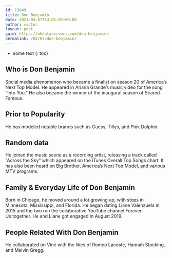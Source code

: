 ```yaml
---
id: 13849
title: Don Benjamin
date: 2021-04-07T14:01:02+00:00
author: victor
layout: post
guid: https://ukdataservers.com/don-benjamin/
permalink: /04/07/don-benjamin/
---
```


* some text
{: toc}


## Who is Don Benjamin



Social media phenomenon who became a finalist on season 20 of America&#8217;s Next Top Model. He appeared in Ariana Grande&#8217;s music video for the song &#8220;Into You.&#8221; He also became the winner of the inaugural season of Scared Famous.

                
                
                
## Prior to Popularity



He has modeled notable brands such as Guess, Tillys, and Pink Dolphin. 

                
                
                
## Random data



He joined the music scene as a recording artist, releasing a track called &#8220;Across the Sky&#8221; which appeared on the iTunes Overall Top Songs chart. It has also been heard on Big Brother, America&#8217;s Next Top Model, and various MTV programs.

                
                
                
## Family & Everyday Life of Don Benjamin



Born in Chicago, he moved around a lot growing up, with stops in Minnesota, Mississippi, and Florida. He began dating Liane Valenzuela in 2015 and the two run the collaborative YouTube channel Forever Us together. He and Liane got engaged in August 2019.

                
                
                
## People Related With Don Benjamin



He collaborated on Vine with the likes of Romeo Lacoste, Hannah Stocking, and Melvin Gregg.

                
              
            
          
          
          